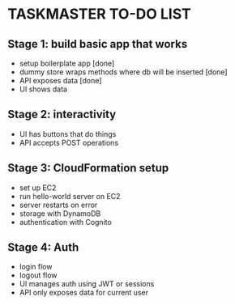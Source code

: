 # TASKMASTER TO-DO LIST

## Stage 1: build basic app that works
- setup boilerplate app [done]
- dummy store wraps methods where db will be inserted [done]
- API exposes data [done]
- UI shows data

## Stage 2: interactivity
- UI has buttons that do things
- API accepts POST operations

## Stage 3: CloudFormation setup
- set up EC2
- run hello-world server on EC2
- server restarts on error
- storage with DynamoDB
- authentication with Cognito

## Stage 4: Auth
- login flow
- logout flow
- UI manages auth using JWT or sessions
- API only exposes data for current user
